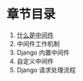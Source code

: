 # 章节目录

1. [什么是中间件](/chapter07/1-what-is-middleware.md)
2. 中间件工作机制
3. Django 内置中间件
4. 自定义中间件
5. Django 请求处理流程



